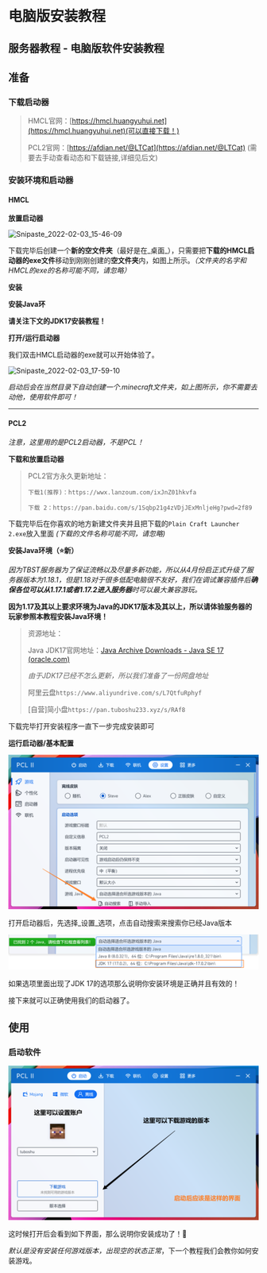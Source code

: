 # 电脑版安装教程

## 服务器教程 - 电脑版软件安装教程

## 准备

### 下载启动器

> HMCL官网：[https://hmcl.huangyuhui.net](https://hmcl.huangyuhui.net)(可以直接下载！)
>
> PCL2官网：[https://afdian.net/@LTCat](https://afdian.net/@LTCat) (需要去手动查看动态和下载链接,详细见后文)

### 安装环境和启动器

#### HMCL

**放置启动器**

![Snipaste\_2022-02-03\_15-46-09](../../../Snipaste\_2022-02-03\_15-46-09.png)

下载完毕后创建一个**新的空文件夹**（最好是在_桌面_），只需要把**下载的HMCL启动器的exe文件**移动到刚刚创建的**空文件夹**内，如图上所示。_（文件夹的名字和HMCL的exe的名称可能不同，请忽略）_

**安装**

**安装Java环**

**请关注下文的JDK17安装教程！**

**打开/运行启动器**

我们双击HMCL启动器的exe就可以开始体验了。

![Snipaste\_2022-02-03\_17-59-10](../../../Snipaste\_2022-02-03\_17-59-10.png)

_启动后会在当然目录下自动创建一个.minecraft文件夹，如上图所示，你不需要去动他，使用软件即可！_

***

#### PCL2

_注意，这里用的是PCL2启动器，不是PCL！_

**下载和放置启动器**

> PCL2官方永久更新地址：
>
> `下载1(推荐)：https://wwx.lanzoum.com/ixJnZ01hkvfa`
>
> `下载 2：https://pan.baidu.com/s/1Sqbp21g4zVDjJExMnljeHg?pwd=2f89`

下载完毕后在你喜欢的地方新建文件夹并且把下载的`Plain Craft Launcher 2.exe`放入里面 _(下载的文件名称可能不同，请忽略)_

**安装Java环境（⭐新）**

_因为TBST服务器为了保证流畅以及尽量多新功能，所以从4月份启正式升级了服务器版本为1.18.1，但是1.18对于很多低配电脑很不友好，我们在调试兼容插件后**确保各位可以从1.17.1或者1.17.2进入服务器**时可以最大兼容游玩。_

**因为1.17及其以上要求环境为Java的JDK17版本及其以上，所以请体验服务器的玩家参照本教程安装Java环境！**

> 资源地址：
>
> Java JDK17官网地址：[Java Archive Downloads - Java SE 17 (oracle.com)](https://www.oracle.com/java/technologies/javase/jdk17-archive-downloads.html)
>
> _由于JDK17已经不怎么更新，所以我们准备了一份网盘地址_
>
> 阿里云盘`https://www.aliyundrive.com/s/L7QtfuRphyf`
>
> \[自营]简小盘`https://pan.tuboshu233.xyz/s/RAf8`

下载完毕打开安装程序一直下一步完成安装即可

**运行启动器/基本配置**

![image-20220507202239459](image-20220507202239459.png)

打开启动器后，先选择_设置_选项，点击自动搜索来搜索你已经Java版本

![image-20220507202344209](image-20220507202344209.png)

如果选项里面出现了JDK 17的选项那么说明你安装环境是正确并且有效的！

接下来就可以正确使用我们的启动器了。

## 使用

### 启动软件

![image-20220509133522493](image-20220509133522493.png)

这时候打开后会看到如下界面，那么说明你安装成功了！🎉

_默认是没有安装任何游戏版本，出现空的状态正常_，下一个教程我们会教你如何安装游戏。
